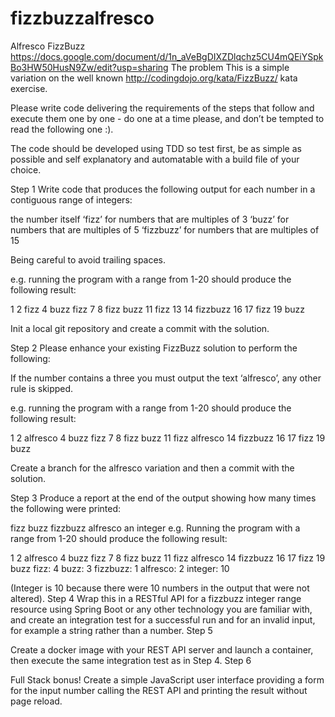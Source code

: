 # fizzbuzzalfresco

Alfresco FizzBuzz
https://docs.google.com/document/d/1n_aVeBgDIXZDlqchz5CU4mQEiYSpkBo3HW50HusN9Zw/edit?usp=sharing
The problem
This is a simple variation on the well known http://codingdojo.org/kata/FizzBuzz/ kata exercise.

Please write code delivering the requirements of the steps that follow and execute them one by one - do one at a time please, and don’t be tempted to read the following one :).

The code should be developed using TDD so test first, be as simple as possible and self explanatory and automatable with a build file of your choice.

Step 1
Write code that produces the following output for each number in a contiguous range of integers:

the number itself
‘fizz’ for numbers that are multiples of 3
‘buzz’ for numbers that are multiples of 5
‘fizzbuzz’ for numbers that are multiples of 15

Being careful to avoid trailing spaces.

e.g. running the program with a range from 1-20 should produce the following result:

1 2 fizz 4 buzz fizz 7 8 fizz buzz 11 fizz 13 14 fizzbuzz 16 17 fizz 19 buzz

Init a local git repository and create a commit with the solution.

Step 2
Please enhance your existing FizzBuzz solution to perform the following:

If the number contains a three you must output the text ‘alfresco’, any other rule is skipped.

e.g. running the program with a range from 1-20 should produce the following result:

1 2 alfresco 4 buzz fizz 7 8 fizz buzz 11 fizz alfresco 14 fizzbuzz 16 17 fizz 19 buzz

Create a branch for the alfresco variation and then a commit with the solution.

Step 3
Produce a report at the end of the output showing how many times the following were printed:

fizz
buzz
fizzbuzz
alfresco
an integer
e.g. Running the program with a range from 1-20 should produce the following result:

1 2 alfresco 4 buzz fizz 7 8 fizz buzz 11 fizz alfresco 14 fizzbuzz 16 17 fizz 19 buzz
fizz: 4 buzz: 3 fizzbuzz: 1 alfresco: 2 integer: 10

(Integer is 10 because there were 10 numbers in the output that were not altered).
Step 4
Wrap this in a RESTful API for a fizzbuzz integer range resource using Spring Boot or any other technology you are familiar with, and create an integration test for a successful run and for an invalid input, for example a string rather than a number.
Step 5

Create a docker image with your REST API server and launch a container, then execute the same integration test as in Step 4.
Step 6

Full Stack bonus! Create a simple JavaScript user interface providing a form for the input number calling the REST API and printing the result without page reload.
